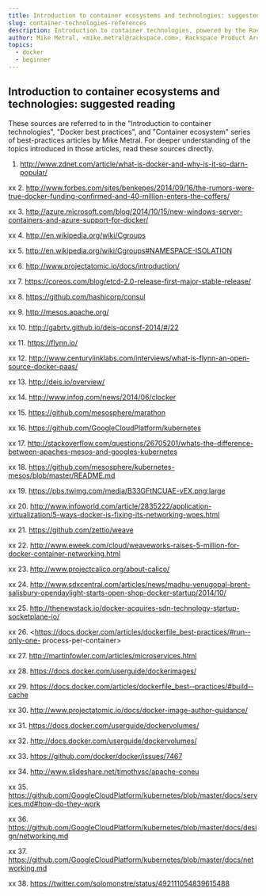 ```yaml
---
title: Introduction to container ecosystems and technologies: suggested reading
slug: container-technologies-references
description: Introduction to container technologies, powered by the Rackspace Container Service
author: Mike Metral, <mike.metral@rackspace.com>, Rackspace Product Architect
topics:
  - docker
  - beginner
---
```


## Introduction to container ecosystems and technologies: suggested reading

These sources are referred to in the "Introduction to container technologies", "Docker best practices",
and "Container ecosystem"
series of best-practices articles by Mike Metral. For deeper understanding of the topics introduced
in those articles, read these sources directly.

1. <http://www.zdnet.com/article/what-is-docker-and-why-is-it-so-darn-popular/>

xx 2. <http://www.forbes.com/sites/benkepes/2014/09/16/the-rumors-were‐true-docker-funding-confirmed-and-40-million-enters-the-coffers/>

xx 3. <http://azure.microsoft.com/blog/2014/10/15/new-windows-server-containers-and-azure-support-for-docker/>

xx 4. <http://en.wikipedia.org/wiki/Cgroups>

xx 5. <http://en.wikipedia.org/wiki/Cgroups#NAMESPACE-ISOLATION>

xx 6. <http://www.projectatomic.io/docs/introduction/>

xx 7. <https://coreos.com/blog/etcd-2.0-release-first-major-stable-release/>

xx 8. <https://github.com/hashicorp/consul>

xx 9. <http://mesos.apache.org/>

xx 10. <http://gabrtv.github.io/deis-qconsf-2014/#/22>

xx 11. <https://flynn.io/>

xx 12. <http://www.centurylinklabs.com/interviews/what-is-flynn-an-open-source-docker-paas/>

xx 13. <http://deis.io/overview/>

xx 14. <http://www.infoq.com/news/2014/06/clocker>

xx 15. <https://github.com/mesosphere/marathon>

xx 16. <https://github.com/GoogleCloudPlatform/kubernetes>

xx 17. <http://stackoverflow.com/questions/26705201/whats-the-difference-between-apaches-mesos-and-googles-kubernetes>

xx 18. <https://github.com/mesosphere/kubernetes-mesos/blob/master/README.md>

xx 19. <https://pbs.twimg.com/media/B33GFtNCUAE-vEX.png:large>

xx 20. <http://www.infoworld.com/article/2835222/application-virtualization/5-ways-docker-is-fixing-its-networking-woes.html>

xx 21. <https://github.com/zettio/weave>

xx 22. <http://www.eweek.com/cloud/weaveworks-raises-5-million-for-docker-container-networking.html>

xx 23. <http://www.projectcalico.org/about-calico/>

xx 24. <http://www.sdxcentral.com/articles/news/madhu-venugopal-brent-salisbury-opendaylight-starts-open-shop-docker-startup/2014/10/>

xx 25. <http://thenewstack.io/docker-acquires-sdn-technology-startup-socketplane-io/>

xx 26. <https://docs.docker.com/articles/dockerfile_best-­practices/#run-­only-­one-­
process-­per-­container>

xx 27. <http://martinfowler.com/articles/microservices.html>

xx 28. <https://docs.docker.com/userguide/dockerimages/>

xx 29. <https://docs.docker.com/articles/dockerfile_best-­‐practices/#build-­cache>

xx 30. <http://www.projectatomic.io/docs/docker-image-­author-­guidance/>

xx 31. <https://docs.docker.com/userguide/dockervolumes/>

xx 32. <http://docs.docker.com/userguide/dockervolumes/>

xx 33. <https://github.com/docker/docker/issues/7467>

xx 34. <http://www.slideshare.net/timothysc/apache-­coneu>

xx 35. <https://github.com/GoogleCloudPlatform/kubernetes/blob/master/docs/services.md#how-­do-­they-­work>

xx 36. <https://github.com/GoogleCloudPlatform/kubernetes/blob/master/docs/design/networking.md>

xx 37. <https://github.com/GoogleCloudPlatform/kubernetes/blob/master/docs/networking.md>

xx 38. <https://twitter.com/solomonstre/status/492111054839615488>
